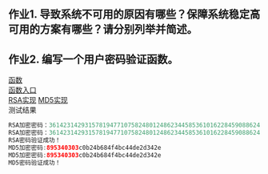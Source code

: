 ## 作业1. 导致系统不可用的原因有哪些？保障系统稳定高可用的方案有哪些？请分别列举并简述。  



## 作业2. 编写一个用户密码验证函数。   
[函数](password/PasswordValidation.java)  
[函数入口](password/client/PasswordClient.java)  
[RSA实现](password/rsa/RSAStrategy.java)
[MD5实现](password/md5/MD5Strategy.java)  
测试结果   
```java
RSA加密密码：36142314293157819477107582480124862344585361016228459088624862768536779469751485797550394760297009881979254418867455774485603138737622558897982232579118679112525420095931668623538856779463764497093125935423687574892857993821680362999622225001263573099950305147384657170907364267468680760670633569462601696257
RSA加密密码：36142314293157819477107582480124862344585361016228459088624862768536779469751485797550394760297009881979254418867455774485603138737622558897982232579118679112525420095931668623538856779463764497093125935423687574892857993821680362999622225001263573099950305147384657170907364267468680760670633569462601696257
RSA密码验证成功！
MD5加密密码:895340303c0b24b684f4bc44de2d342e
MD5加密密码:895340303c0b24b684f4bc44de2d342e
MD5密码验证成功！
```
